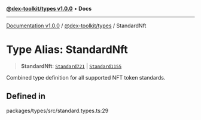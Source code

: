 [**@dex-toolkit/types v1.0.0**](../README.md) • **Docs**

***

[Documentation v1.0.0](../../../packages.md) / [@dex-toolkit/types](../README.md) / StandardNft

# Type Alias: StandardNft

> **StandardNft**: [`Standard721`](Standard721.md) \| [`Standard1155`](Standard1155.md)

Combined type definition for all supported NFT token standards.

## Defined in

packages/types/src/standard.types.ts:29
